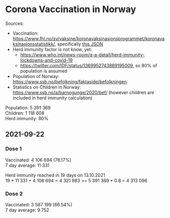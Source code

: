 # Corona Vaccination in Norway

Sources:

- Vaccination: <https://www.fhi.no/sv/vaksine/koronavaksinasjonsprogrammet/koronavaksinasjonsstatistikk/>, specifically [this JSON](https://www.fhi.no/api/chartdata/api/99119)
- Herd immunity factor is not know, yet:
  - <https://www.who.int/news-room/q-a-detail/herd-immunity-lockdowns-and-covid-19>
  - <https://twitter.com/IDF/status/1369952743889195009>, so 80% of population is assumed
- Population of Norway: <https://www.ssb.no/befolkning/faktaside/befolkningen>
- Statistics on Children in Norway: https://www.ssb.no/a/barnogunge/2020/bef/ (however children are included in herd immunity calculation)

Population: 5 391 369  
Children: 1 118 608  
Herd immunity: 80%  

## 2021-09-22

### Dose 1

Vaccinated: 4 106 694 (76.17%)  
7 day average: 11 331

Herd immunity reached in 19 days on 13.10.2021  
19 * 11 331 + 4 106 694 = 4 321 983 >= 5 391 369 * 0.8 = 4 313 096

### Dose 2

Vaccinated: 3 587 199 (66.54%)  
7 day average: 9 752

